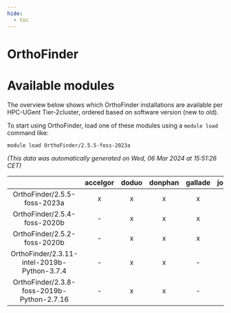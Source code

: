 ```yaml
---
hide:
  - toc
---
```


OrthoFinder
===========

# Available modules


The overview below shows which OrthoFinder installations are available per HPC-UGent Tier-2cluster, ordered based on software version (new to old).

To start using OrthoFinder, load one of these modules using a `module load` command like:

```shell
module load OrthoFinder/2.5.5-foss-2023a
```

*(This data was automatically generated on Wed, 06 Mar 2024 at 15:51:26 CET)*  

| |accelgor|doduo|donphan|gallade|joltik|skitty|
| :---: | :---: | :---: | :---: | :---: | :---: | :---: |
|OrthoFinder/2.5.5-foss-2023a|x|x|x|x|x|x|
|OrthoFinder/2.5.4-foss-2020b|-|x|x|x|x|x|
|OrthoFinder/2.5.2-foss-2020b|-|x|x|x|x|x|
|OrthoFinder/2.3.11-intel-2019b-Python-3.7.4|-|x|x|-|x|x|
|OrthoFinder/2.3.8-foss-2019b-Python-2.7.16|-|x|x|-|x|x|
